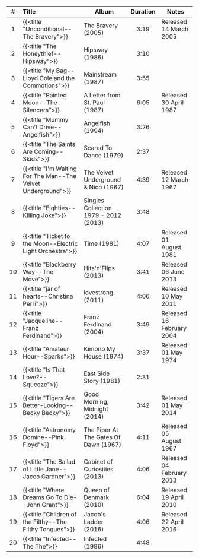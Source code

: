 | #  | Title                                                         | Album                                 | Duration | Notes                     |
|:--:|:--------------------------------------------------------------|---------------------------------------|:--------:|---------------------------|
| 1  | {{<title "Unconditional--The Bravery">}}                      | The Bravery (2005)                    |   3:19   | Released 14 March 2005    |
| 2  | {{<title "The Honeythief--Hipsway">}}                         | Hipsway (1986)                        |   3:10   |                           |
| 3  | {{<title "My Bag--Lloyd Cole and the Commotions">}}           | Mainstream (1987)                     |   3:55   |                           |
| 4  | {{<title "Painted Moon--The Silencers">}}                     | A Letter from St. Paul (1987)         |   6:05   | Released 30 April 1987    |
| 5  | {{<title "Mummy Can't Drive--Angelfish">}}                    | Angelfish (1994)                      |   3:26   |                           |
| 6  | {{<title "The Saints Are Coming--Skids">}}                    | Scared To Dance (1979)                |   2:37   |                           |
| 7  | {{<title "I'm Waiting For The Man--The Velvet Underground">}} | The Velvet Underground & Nico (1967)  |   4:39   | Released 12 March 1967    |
| 8  | {{<title "Eighties--Killing Joke">}}                          | Singles Collection 1979 - 2012 (2013) |   3:48   |                           |
| 9  | {{<title "Ticket to the Moon--Electric Light Orchestra">}}    | Time (1981)                           |   4:07   | Released 01 August 1981   |
| 10 | {{<title "Blackberry Way--The Move">}}                        | Hits'n'Flips (2013)                   |   3:41   | Released 06 June 2013     |
| 11 | {{<title "jar of hearts--Christina Perri">}}                  | lovestrong. (2011)                    |   4:06   | Released 10 May 2011      |
| 12 | {{<title "Jacqueline--Franz Ferdinand">}}                     | Franz Ferdinand (2004)                |   3:49   | Released 16 February 2004 |
| 13 | {{<title "Amateur Hour--Sparks">}}                            | Kimono My House (1974)                |   3:37   | Released 01 May 1974      |
| 14 | {{<title "Is That Love?--Squeeze">}}                          | East Side Story (1981)                |   2:31   |                           |
| 15 | {{<title "Tigers Are Better-Looking--Becky Becky">}}          | Good Morning, Midnight (2014)         |   3:42   | Released 01 May 2014      |
| 16 | {{<title "Astronomy Domine--Pink Floyd">}}                    | The Piper At The Gates Of Dawn (1967) |   4:11   | Released 05 August 1967   |
| 17 | {{<title "The Ballad of Little Jane--Jacco Gardner">}}        | Cabinet of Curiosities (2013)         |   4:06   | Released 04 February 2013 |
| 18 | {{<title "Where Dreams Go To Die--John Grant">}}              | Queen of Denmark (2010)               |   6:04   | Released 19 April 2010    |
| 19 | {{<title "Children of the Filthy--The Filthy Tongues">}}      | Jacob's Ladder (2016)                 |   4:06   | Released 22 April 2016    |
| 20 | {{<title "Infected--The The">}}                               | Infected (1986)                       |   4:48   |                           |
